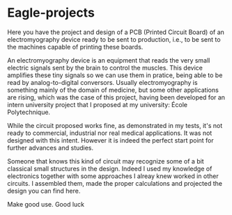 # Eagle-projects

Here you have the project and design of a PCB (Printed Circuit Board) of an electromyography device ready to be sent to production, i.e., to be sent to the machines capable of printing these boards.

An electromyography device is an equipment that reads the very small electric signals sent by the brain to control the muscles. This device amplifies these tiny signals so we can use them in pratice, being able to be read by analog-to-digital conversors. Usually electromyography is something mainly of the domain of medicine, but some other applications are rising, which was the case of this project, having been developed for an intern university project that I proposed at my university: École Polytechnique.

While the circuit proposed works fine, as demonstrated in my tests, it's not ready to commercial, industrial nor real medical applications. It was not designed with this intent. However it is indeed the perfect start point for further advances and studies.

Someone that knows this kind of circuit may recognize some of a bit classical small structures in the design. Indeed I used my knowledge of electronics together with some approaches I alreay knew worked in other circuits. I assembled them, made the proper calculations and projected the design you can find here.

Make good use. Good luck
